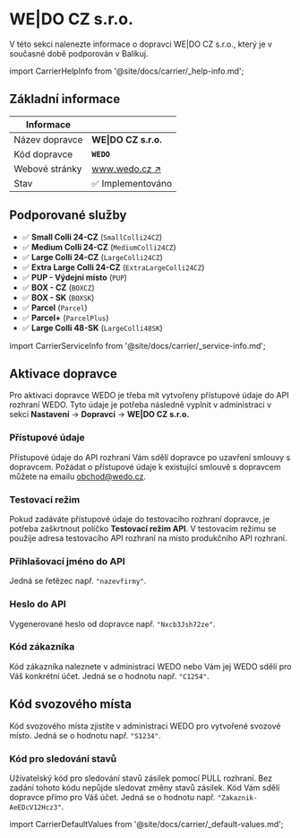 ﻿---
sidebar_position: 1
---

# WE|DO CZ s.r.o.
V této sekci nalenezte informace o dopravci WE|DO CZ s.r.o., který je v současné době podporován v Balíkuj.

import CarrierHelpInfo from '@site/docs/carrier/_help-info.md';

<CarrierHelpInfo />


## Základní informace
| Informace |  |
| ----------- | ----------- |
| Název dopravce | **WE\|DO CZ s.r.o.** |
| Kód dopravce | **`WEDO`** |
| Webové stránky | [www.wedo.cz ↗️](https://www.wedo.cz) |
| Stav | ✅️ Implementováno | 


## Podporované služby
- ✅️ **Small Colli 24-CZ** (`SmallColli24CZ`)
- ✅️ **Medium Colli 24-CZ** (`MediumColli24CZ`)
- ✅️ **Large Colli 24-CZ** (`LargeColli24CZ`)
- ✅️ **Extra Large Colli 24-CZ** (`ExtraLargeColli24CZ`)
- ✅️ **PUP - Výdejní místo** (`PUP`)
- ✅️ **BOX - CZ** (`BOXCZ`)
- ✅️ **BOX - SK** (`BOXSK`)
- ✅️ **Parcel** (`Parcel`)
- ✅️ **Parcel+** (`ParcelPlus`)
- ✅️ **Large Colli 48-SK** (`LargeColli48SK`)

import CarrierServiceInfo from '@site/docs/carrier/_service-info.md';

<CarrierServiceInfo />


## Aktivace dopravce
Pro aktivaci dopravce WEDO je třeba mít vytvořeny přístupové údaje do API rozhraní WEDO. Tyto údaje je potřeba následně vyplnit v administraci v sekci **Nastavení** -> **Dopravci** -> **WE\|DO CZ s.r.o.**

### Přístupové údaje
Přístupové údaje do API rozhraní Vám sdělí dopravce po uzavření smlouvy s dopravcem. Požádat o přístupové údaje k existující smlouvě s dopravcem můžete na emailu [obchod@wedo.cz](mailto:obchod@wedo.cz).

### Testovací režim
Pokud zadáváte přístupové údaje do testovacího rozhraní dopravce, je potřeba zaškrtnout políčko **Testovací režim API**. V testovacím režimu se použije adresa testovacího API rozhraní na místo produkčního API rozhraní.

### Přihlašovací jméno do API
 Jedná se řetězec např. `"nazevfirmy"`.

### Heslo do API
Vygenerované heslo od dopravce např. `"Nxcb3Jsh72ze"`.

### Kód zákazníka
Kód zákazníka naleznete v administraci WEDO nebo Vám jej WEDO sdělí pro Váš konkrétní účet. Jedná se o hodnotu např. `"C1254"`.

## Kód svozového místa
Kód svozového místa zjistíte v administraci WEDO pro vytvořené svozové místo. Jedná se o hodnotu např. `"S1234"`.

### Kód pro sledování stavů
Uživatelský kód pro sledování stavů zásilek pomocí PULL rozhraní. Bez zadání tohoto kódu nepůjde sledovat změny stavů zásilek. Kód Vám sdělí dopravce přímo pro Váš účet. Jedná se o hodnotu např. `"Zakaznik-AeEDcV12Hcz3"`.


import CarrierDefaultValues from '@site/docs/carrier/_default-values.md';

<CarrierDefaultValues />